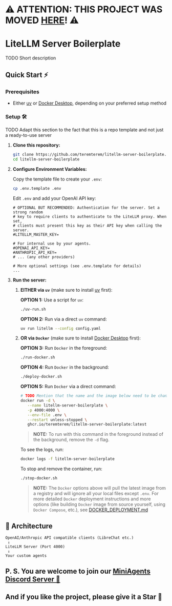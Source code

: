 # ⚠️ ATTENTION: THIS PROJECT WAS MOVED [HERE](https://github.com/teremterem/claude-code-gpt-5/tree/main-boilerplate)! ⚠️

# LiteLLM Server Boilerplate

TODO Short description

## Quick Start ⚡

### Prerequisites

- Either [uv](https://docs.astral.sh/uv/getting-started/installation/) or [Docker Desktop](https://docs.docker.com/desktop/), depending on your preferred setup method

### Setup 🛠️

TODO Adapt this section to the fact that this is a repo template and not just a ready-to-use server

1. **Clone this repository:**
   ```bash
   git clone https://github.com/teremterem/litellm-server-boilerplate.git
   cd litellm-server-boilerplate
   ```

2. **Configure Environment Variables:**

   Copy the template file to create your `.env`:
   ```bash
   cp .env.template .env
   ```
   Edit `.env` and add your OpenAI API key:
   ```dotenv
   # OPTIONAL BUT RECOMMENDED: Authentication for the server. Set a strong random
   # key to require clients to authenticate to the LiteLLM proxy. When set,
   # clients must present this key as their API key when calling the server.
   #LITELLM_MASTER_KEY=

   # For internal use by your agents.
   #OPENAI_API_KEY=
   #ANTHROPIC_API_KEY=
   # ... (any other providers)

   # More optional settings (see .env.template for details)
   ...
   ```

3. **Run the server:**

   1) **EITHER via `uv`** (make sure to install [uv](https://docs.astral.sh/uv/getting-started/installation/) first):

      **OPTION 1:** Use a script for `uv`:
      ```bash
      ./uv-run.sh
      ```

      **OPTION 2:** Run via a direct `uv` command:
      ```bash
      uv run litellm --config config.yaml
      ```

   2) **OR via `Docker`** (make sure to install [Docker Desktop](https://docs.docker.com/desktop/install/mac-install/) first):

      **OPTION 3:** Run `Docker` in the foreground:
      ```bash
      ./run-docker.sh
      ```

      **OPTION 4:** Run `Docker` in the background:
      ```bash
      ./deploy-docker.sh
      ```

      **OPTION 5:** Run `Docker` via a direct command:
      ```bash
      # TODO Mention that the name and the image below need to be changed
      docker run -d \
         --name litellm-server-boilerplate \
         -p 4000:4000 \
         --env-file .env \
         --restart unless-stopped \
         ghcr.io/teremterem/litellm-server-boilerplate:latest
      ```
      > **NOTE:** To run with this command in the foreground instead of the background, remove the `-d` flag.

      To see the logs, run:
      ```bash
      docker logs -f litellm-server-boilerplate
      ```

      To stop and remove the container, run:
      ```bash
      ./stop-docker.sh
      ```

      > **NOTE:** The `Docker` options above will pull the latest image from a registry and will ignore all your local files except `.env`. For more detailed `Docker` deployment instructions and more options (like building `Docker` image from source yourself, using `Docker Compose`, etc.), see [DOCKER_DEPLOYMENT.md](DOCKER_DEPLOYMENT.md)

## 📝 Architecture

```
OpenAI/Anthropic API compatible clients (LibreChat etc.)
 ↓
LiteLLM Server (Port 4000)
 ↓
Your custom agents
```

## P. S. You are welcome to join our [MiniAgents Discord Server 👥](https://discord.gg/ptSvVnbwKt)

## And if you like the project, please give it a Star 💫
